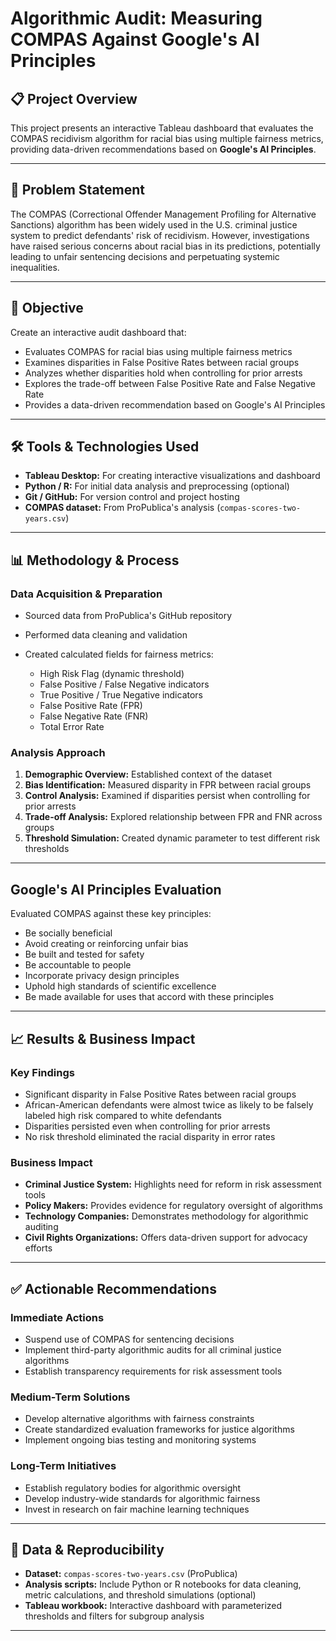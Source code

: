 # Algorithmic Audit: Measuring COMPAS Against Google's AI Principles

## 📋 Project Overview

This project presents an interactive Tableau dashboard that evaluates the COMPAS recidivism algorithm for racial bias using multiple fairness metrics, providing data-driven recommendations based on **Google's AI Principles**.

---

## 🎯 Problem Statement

The COMPAS (Correctional Offender Management Profiling for Alternative Sanctions) algorithm has been widely used in the U.S. criminal justice system to predict defendants' risk of recidivism. However, investigations have raised serious concerns about racial bias in its predictions, potentially leading to unfair sentencing decisions and perpetuating systemic inequalities.

---

## 🚀 Objective

Create an interactive audit dashboard that:

* Evaluates COMPAS for racial bias using multiple fairness metrics
* Examines disparities in False Positive Rates between racial groups
* Analyzes whether disparities hold when controlling for prior arrests
* Explores the trade-off between False Positive Rate and False Negative Rate
* Provides a data-driven recommendation based on Google's AI Principles

---

## 🛠️ Tools & Technologies Used

* **Tableau Desktop:** For creating interactive visualizations and dashboard
* **Python / R:** For initial data analysis and preprocessing (optional)
* **Git / GitHub:** For version control and project hosting
* **COMPAS dataset:** From ProPublica's analysis (`compas-scores-two-years.csv`)

---

## 📊 Methodology & Process

### Data Acquisition & Preparation

* Sourced data from ProPublica's GitHub repository
* Performed data cleaning and validation
* Created calculated fields for fairness metrics:

  * High Risk Flag (dynamic threshold)
  * False Positive / False Negative indicators
  * True Positive / True Negative indicators
  * False Positive Rate (FPR)
  * False Negative Rate (FNR)
  * Total Error Rate

### Analysis Approach

1. **Demographic Overview:** Established context of the dataset
2. **Bias Identification:** Measured disparity in FPR between racial groups
3. **Control Analysis:** Examined if disparities persist when controlling for prior arrests
4. **Trade-off Analysis:** Explored relationship between FPR and FNR across groups
5. **Threshold Simulation:** Created dynamic parameter to test different risk thresholds

---

## Google's AI Principles Evaluation

Evaluated COMPAS against these key principles:

* Be socially beneficial
* Avoid creating or reinforcing unfair bias
* Be built and tested for safety
* Be accountable to people
* Incorporate privacy design principles
* Uphold high standards of scientific excellence
* Be made available for uses that accord with these principles

---

## 📈 Results & Business Impact

### Key Findings

* Significant disparity in False Positive Rates between racial groups
* African-American defendants were almost twice as likely to be falsely labeled high risk compared to white defendants
* Disparities persisted even when controlling for prior arrests
* No risk threshold eliminated the racial disparity in error rates

### Business Impact

* **Criminal Justice System:** Highlights need for reform in risk assessment tools
* **Policy Makers:** Provides evidence for regulatory oversight of algorithms
* **Technology Companies:** Demonstrates methodology for algorithmic auditing
* **Civil Rights Organizations:** Offers data-driven support for advocacy efforts

---

## ✅ Actionable Recommendations

### Immediate Actions

* Suspend use of COMPAS for sentencing decisions
* Implement third-party algorithmic audits for all criminal justice algorithms
* Establish transparency requirements for risk assessment tools

### Medium-Term Solutions

* Develop alternative algorithms with fairness constraints
* Create standardized evaluation frameworks for justice algorithms
* Implement ongoing bias testing and monitoring systems

### Long-Term Initiatives

* Establish regulatory bodies for algorithmic oversight
* Develop industry-wide standards for algorithmic fairness
* Invest in research on fair machine learning techniques

---

## 📂 Data & Reproducibility

* **Dataset:** `compas-scores-two-years.csv` (ProPublica)
* **Analysis scripts:** Include Python or R notebooks for data cleaning, metric calculations, and threshold simulations (optional)
* **Tableau workbook:** Interactive dashboard with parameterized thresholds and filters for subgroup analysis

---

